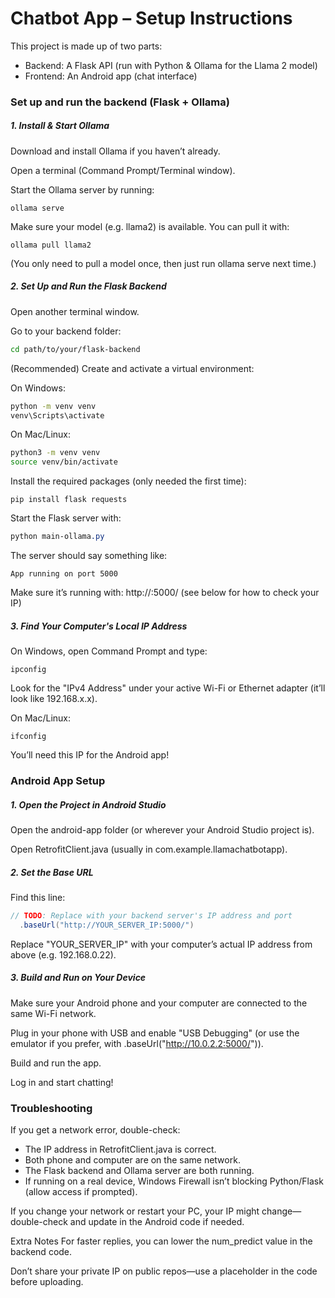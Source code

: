 # Chatbot App – Setup Instructions
This project is made up of two parts:

- Backend: A Flask API (run with Python & Ollama for the Llama 2 model)
- Frontend: An Android app (chat interface)

### Set up and run the backend (Flask + Ollama)
##### 1. Install & Start Ollama
Download and install Ollama if you haven’t already.

Open a terminal (Command Prompt/Terminal window).

Start the Ollama server by running:

```nginx
ollama serve
```
Make sure your model (e.g. llama2) is available. You can pull it with:

```nginx
ollama pull llama2
```
(You only need to pull a model once, then just run ollama serve next time.)




##### 2. Set Up and Run the Flask Backend
Open another terminal window.

Go to your backend folder:

```bash
cd path/to/your/flask-backend
```
(Recommended) Create and activate a virtual environment:

On Windows:

```bash
python -m venv venv
venv\Scripts\activate
```
On Mac/Linux:

```bash
python3 -m venv venv
source venv/bin/activate
```

Install the required packages (only needed the first time):

```nginx
pip install flask requests
```
Start the Flask server with:

```css
python main-ollama.py
```
The server should say something like:

```nginx
App running on port 5000
```
Make sure it’s running with:
http://<your-ip>:5000/ (see below for how to check your IP)

##### 3. Find Your Computer's Local IP Address
On Windows, open Command Prompt and type:
```nginx
ipconfig
```
Look for the "IPv4 Address" under your active Wi-Fi or Ethernet adapter (it’ll look like 192.168.x.x).

On Mac/Linux:
```nginx
ifconfig
```
You’ll need this IP for the Android app!



### Android App Setup
##### 1. Open the Project in Android Studio
Open the android-app folder (or wherever your Android Studio project is).

Open RetrofitClient.java (usually in com.example.llamachatbotapp).

##### 2. Set the Base URL
Find this line:

```java
// TODO: Replace with your backend server's IP address and port
  .baseUrl("http://YOUR_SERVER_IP:5000/")
```
Replace "YOUR_SERVER_IP" with your computer’s actual IP address from above (e.g. 192.168.0.22).

##### 3. Build and Run on Your Device
Make sure your Android phone and your computer are connected to the same Wi-Fi network.

Plug in your phone with USB and enable "USB Debugging" (or use the emulator if you prefer, with .baseUrl("http://10.0.2.2:5000/")).

Build and run the app.

Log in and start chatting!



### Troubleshooting
If you get a network error, double-check:

- The IP address in RetrofitClient.java is correct.
- Both phone and computer are on the same network.
- The Flask backend and Ollama server are both running.
- If running on a real device, Windows Firewall isn’t blocking Python/Flask (allow access if prompted).

If you change your network or restart your PC, your IP might change—double-check and update in the Android code if needed.

Extra Notes
For faster replies, you can lower the num_predict value in the backend code.

Don’t share your private IP on public repos—use a placeholder in the code before uploading.
